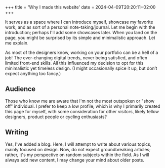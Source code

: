 +++
title = 'Why I made this website'
date = 2024-04-09T20:20:11+02:00
+++


It serves as a space where I can introduce myself, showcase my favorite work, and as sort of a personal note-taking/journal. Let me begin with the introduction; perhaps I'll add some showcases later. When you land on the page, you might be surprised by its simple and minimalistic approach. Let me explain.

As most of the designers know, working on your portfolio can be a hell of a job! The ever-changing digital trends, never being satisfied, and often limited front-end skills. All this influenced my decision to opt for this minimalistic yet timeless design. (I might occasionally spice it up, but don’t expect anything too fancy.)

## Audience
Those who know me are aware that I'm not the most outspoken or "show off" individual. I prefer to keep a low profile, which is why I primarily created this page for myself, with some consideration for other visitors, likely fellow designers, product people or cycling enthusiasts?

## Writing
Yes, I've added a blog. Here, I will attempt to write about various topics, mainly focused on design. Now, do not expect groundbreaking articles; rather, it's my perspective on random subjects within the field. As I will always add new content, I may change your mind about older posts.
